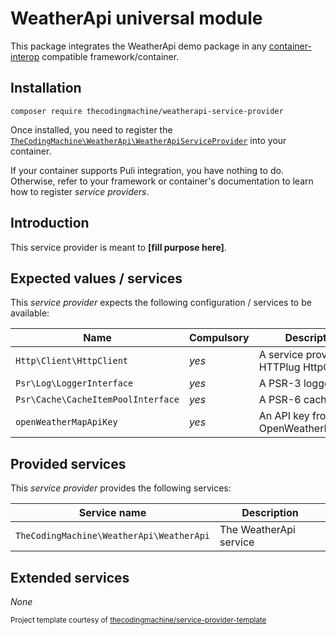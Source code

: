 # WeatherApi universal module

This package integrates the WeatherApi demo package in any [container-interop](https://github.com/container-interop/service-provider) compatible framework/container.

## Installation

```
composer require thecodingmachine/weatherapi-service-provider
```

Once installed, you need to register the [`TheCodingMachine\WeatherApi\WeatherApiServiceProvider`](src/WeatherApiServiceProvider.php) into your container.

If your container supports Puli integration, you have nothing to do. Otherwise, refer to your framework or container's documentation to learn how to register *service providers*.

## Introduction

This service provider is meant to **[fill purpose here]**.

## Expected values / services

This *service provider* expects the following configuration / services to be available:

| Name                        | Compulsory | Description                            |
|-----------------------------|------------|----------------------------------------|
| `Http\Client\HttpClient`       | *yes*       | A service providing a HTTPlug HttpClient  |
| `Psr\Log\LoggerInterface`       | *yes*       | A PSR-3 logger  |
| `Psr\Cache\CacheItemPoolInterface`       | *yes*       | A PSR-6 cache  |
| `openWeatherMapApiKey`       | *yes*       | An API key from OpenWeatherMap.com  |


## Provided services

This *service provider* provides the following services:

| Service name                | Description                          |
|-----------------------------|--------------------------------------|
| `TheCodingMachine\WeatherApi\WeatherApi`              | The WeatherApi service  |

## Extended services

*None*

<small>Project template courtesy of <a href="https://github.com/thecodingmachine/service-provider-template">thecodingmachine/service-provider-template</a></small>
